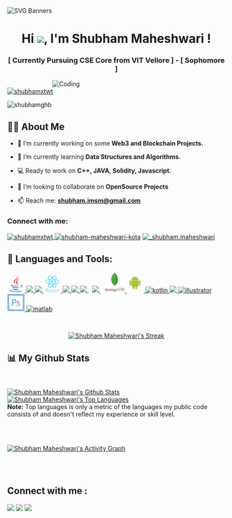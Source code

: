 ![SVG Banners](https://svg-banners.vercel.app/api?type=origin&text1=Hey!%20%20⚡🤠&text2=💖%20%20Github&width=800&height=250)
<h1 align="center">Hi <img src="https://raw.githubusercontent.com/MartinHeinz/MartinHeinz/master/wave.gif" width="30px">, I'm Shubham Maheshwari !</h1>
<h3 align="center"> [ Currently Pursuing CSE Core from VIT Vellore ] - [ Sophomore ]</h3>

<img align="right" alt="Coding" width="400" src="https://cdn.dribbble.com/users/1162077/screenshots/3848914/programmer.gif">


<p align="left"> <a href="https://twitter.com/shubhamxtwt" target="blank"><img src="https://img.shields.io/twitter/follow/shubhamxtwt?logo=twitter&style=for-the-badge" alt="shubhamxtwt" /></a> </p>
<p align="left"> <img src="https://komarev.com/ghpvc/?username=shubhamghb&label=Profile%20views&color=0e75b6&style=flat" alt="shubhamghb" /> </p>


## 🙋‍♂️ About Me

- 🔭 I’m currently working on some **Web3 and Blockchain Projects.**

- 🌱 I’m currently learning **Data Structures and Algorithms.**
 
- 💻 Ready to work on **C++, JAVA, Solidity, Javascript.**

- 👯 I’m looking to collaborate on **OpenSource Projects**


- 📫 Reach me: **shubham.imsm@gmail.com**


<h3 align="left">Connect with me:</h3>
<p align="left">
<a href="https://twitter.com/shubhamxtwt" target="blank"><img align="center" src="https://raw.githubusercontent.com/rahuldkjain/github-profile-readme-generator/master/src/images/icons/Social/twitter.svg" alt="shubhamxtwt" height="30" width="40" /> </a>
<a href="https://linkedin.com/in/shubham-maheshwari-kota" target="blank"><img align="center" src="https://raw.githubusercontent.com/rahuldkjain/github-profile-readme-generator/master/src/images/icons/Social/linked-in-alt.svg" alt="shubham-maheshwari-kota" height="30" width="40" /></a>
<a href="https://instagram.com/_shubham.maheshwari" target="blank"><img align="center" src="https://raw.githubusercontent.com/rahuldkjain/github-profile-readme-generator/master/src/images/icons/Social/instagram.svg" alt="_shubham.maheshwari" height="30" width="40" /></a>
</p>


  

## 🚀 Languages and Tools:

<p align="left"> 
     <a href="https://www.java.com" target="_blank" rel="noreferrer"> <img src="https://raw.githubusercontent.com/devicons/devicon/master/icons/java/java-original.svg" alt="java" width="40" height="40"/> </a>  
    <a href="https://ethereum.org/en/" target="_blank"> <img src="https://img.icons8.com/nolan/64/ethereum.png"/> </a>
    <a href="https://isocpp.org/" target="_blank"> <img src="https://img.icons8.com/color/48/000000/c-plus-plus-logo.png"/>
     <a href="https://reactjs.org/" target="_blank" rel="noreferrer"> <img src="https://raw.githubusercontent.com/devicons/devicon/master/icons/react/react-original-wordmark.svg" alt="react" width="40" height="40"/> </a>
    <a href="https://developer.mozilla.org/en-US/docs/Web/JavaScript" target="_blank"> <img src="https://img.icons8.com/color/48/000000/javascript.png"/> </a> 
    <a href="https://www.python.org" target="_blank"> <img src="https://img.icons8.com/color/48/000000/python.png"/> </a> 
    <a style="padding-right:8px;" href="https://nodejs.org" target="_blank"> <img src="https://img.icons8.com/color/48/000000/nodejs.png"/> </a> 
    <a style="padding-right:8px;" href="https://www.mysql.com/" target="_blank"> <img src="https://img.icons8.com/fluent/50/000000/mysql-logo.png"/> </a>
    <a href="https://www.mongodb.com/" target="_blank"> <img src="https://raw.githubusercontent.com/devicons/devicon/master/icons/mongodb/mongodb-original-wordmark.svg" alt="mongodb" width="48" height="48"/> </a> 
     <a href="https://developer.android.com" target="_blank" rel="noreferrer"> <img src="https://raw.githubusercontent.com/devicons/devicon/master/icons/android/android-original-wordmark.svg" alt="android" width="40" height="40"/> </a>
     <a href="https://kotlinlang.org" target="_blank" rel="noreferrer"> <img src="https://www.vectorlogo.zone/logos/kotlinlang/kotlinlang-icon.svg" alt="kotlin" width="40" height="40"/> </a>
    <a href="https://firebase.google.com/" target="_blank"> <img src="https://img.icons8.com/color/48/000000/firebase.png"/> </a> 
      <a href="https://www.adobe.com/in/products/illustrator.html" target="_blank" rel="noreferrer"> <img src="https://www.vectorlogo.zone/logos/adobe_illustrator/adobe_illustrator-icon.svg" alt="illustrator" width="40" height="40"/> </a>
    <a href="https://www.photoshop.com/en" target="_blank" rel="noreferrer"> <img src="https://raw.githubusercontent.com/devicons/devicon/master/icons/photoshop/photoshop-line.svg" alt="photoshop" width="40" height="40"/> </a>
       <a href="https://www.mathworks.com/" target="_blank" rel="noreferrer"> <img src="https://upload.wikimedia.org/wikipedia/commons/2/21/Matlab_Logo.png" alt="matlab" width="40" height="40"/> </a> 
   
</p>

<!-- [![React Badge](https://img.shields.io/badge/-React-61DBFB?style=for-the-badge&labelColor=black&logo=react&logoColor=61DBFB)](#)  [![Javascript Badge](https://img.shields.io/badge/-Javascript-F0DB4F?style=for-the-badge&labelColor=black&logo=javascript&logoColor=F0DB4F)](#) [![Typescript Badge](https://img.shields.io/badge/-Typescript-007acc?style=for-the-badge&labelColor=black&logo=typescript&logoColor=007acc)](#) [![Nodejs Badge](https://img.shields.io/badge/-Nodejs-3C873A?style=for-the-badge&labelColor=black&logo=node.js&logoColor=3C873A)](#) [![GraphQL Badge](https://img.shields.io/badge/-GraphQl-e535ab?style=for-the-badge&labelColor=black&logo=node.js&logoColor=e535ab)](#) -->
<br/>

<p align="center">
    <a href="http://github-readme-streak-stats.herokuapp.com?user=shubhamghb&theme=github-dark&date_format=j%20M%5B%20Y%5D">
        <img title="http://github-readme-streak-stats.herokuapp.com?user=shubhamghb&theme=github-dark&date_format=j%20M%5B%20Y%5D" alt="Shubham Maheshwari's Streak" src="http://github-readme-streak-stats.herokuapp.com?user=shubhamghb&theme=github-dark&date_format=j%20M%5B%20Y%5D"/>
    </a>
</p>

## 📊 My Github Stats

  <br/>
  
 
<a href="https://github-readme-stats.vercel.app/api?username=shubhamghb&show_icons=true&count_private=true&theme=react&hide_border=true&bg_color=0D1117"><img alt="Shubham Maheshwari's Github Stats" src="https://github-readme-stats.vercel.app/api?username=shubhamghb&show_icons=true&count_private=true&theme=react&hide_border=true&bg_color=0D1117" /></a>
  <a href="https://github-readme-stats.vercel.app/api/top-langs/?username=shubhamghb&langs_count=8&count_private=true&layout=compact&theme=react&hide_border=true&bg_color=0D1117"><img alt="Shubham Maheshwari's Top Languages" src="https://github-readme-stats.vercel.app/api/top-langs/?username=shubhamghb&langs_count=8&count_private=true&layout=compact&theme=react&hide_border=true&bg_color=0D1117" /></a>
  <br/>
  <b>Note:</b> Top languages is only a metric of the languages my public code consists of and doesn't reflect my experience or skill level.


<br/>
<br/>

<a href="https://activity-graph.herokuapp.com/graph?username=shubhamghb&bg_color=0D1117&color=5BCDEC&line=5BCDEC&point=FFFFFF&hide_border=true"><img alt="Shubham Maheshwari's Activity Graph" src="https://activity-graph.herokuapp.com/graph?username=shubhamghb&bg_color=0D1117&color=5BCDEC&line=5BCDEC&point=FFFFFF&hide_border=true" /></a>

<br/>
<br/>

## Connect with me :
<p align="left">

<a href = "https://www.linkedin.com/in/shubham-maheshwari-kota/"><img src="https://img.icons8.com/fluent/48/000000/linkedin.png"/></a>
<a href = "https://twitter.com/shubhamxtwt"><img src="https://img.icons8.com/fluent/48/000000/twitter.png"/></a>
<a href = "https://instagram.com/_shubham.maheshwari?utm_medium=copy_link"><img src="https://img.icons8.com/fluent/48/000000/instagram-new.png"/></a>

</p>


